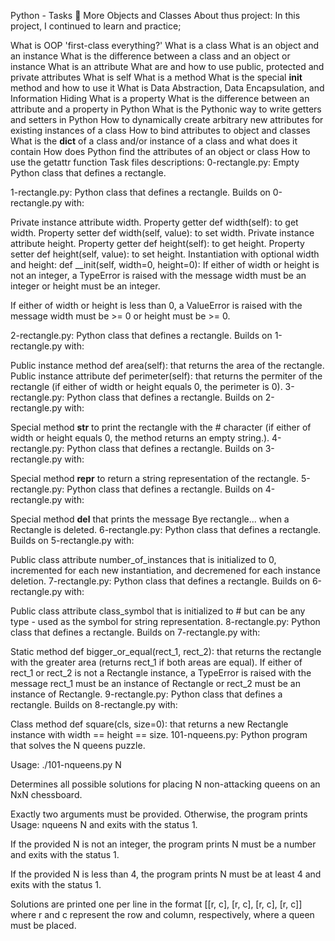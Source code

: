 Python - Tasks 📃 More Objects and Classes
About thus project:
In this project, I continued to learn and practice;

What is OOP
'first-class everything?'
What is a class
What is an object and an instance
What is the difference between a class and an object or instance
What is an attribute
What are and how to use public, protected and private attributes
What is self
What is a method
What is the special __init__ method and how to use it
What is Data Abstraction, Data Encapsulation, and Information Hiding
What is a property
What is the difference between an attribute and a property in Python
What is the Pythonic way to write getters and setters in Python
How to dynamically create arbitrary new attributes for existing instances of a class
How to bind attributes to object and classes
What is the __dict__ of a class and/or instance of a class and what does it contain
How does Python find the attributes of an object or class
How to use the getattr function
Task files descriptions:
0-rectangle.py: Empty Python class that defines a rectangle.

1-rectangle.py: Python class that defines a rectangle. Builds on 0-rectangle.py with:

Private instance attribute width.
Property getter def width(self): to get width.
Property setter def width(self, value): to set width.
Private instance attribute height.
Property getter def height(self): to get height.
Property setter def height(self, value): to set height.
Instantiation with optional width and height: def __init(self, width=0, height=0):
If either of width or height is not an integer, a TypeError is raised with the message width must be an integer or height must be an integer.

If either of width or height is less than 0, a ValueError is raised with the message width must be >= 0 or height must be >= 0.

2-rectangle.py: Python class that defines a rectangle. Builds on 1-rectangle.py with:

Public instance method def area(self): that returns the area of the rectangle.
Public instance attribute def perimeter(self): that returns the permiter of the rectangle (if either of width or height equals 0, the perimeter is 0).
3-rectangle.py: Python class that defines a rectangle. Builds on 2-rectangle.py with:

Special method __str__ to print the rectangle with the # character (if either of width or height equals 0, the method returns an empty string.).
4-rectangle.py: Python class that defines a rectangle. Builds on 3-rectangle.py with:

Special method __repr__ to return a string representation of the rectangle.
5-rectangle.py: Python class that defines a rectangle. Builds on 4-rectangle.py with:

Special method __del__ that prints the message Bye rectangle... when a Rectangle is deleted.
6-rectangle.py: Python class that defines a rectangle. Builds on 5-rectangle.py with:

Public class attribute number_of_instances that is initialized to 0, incremented for each new instantiation, and decremened for each instance deletion.
7-rectangle.py: Python class that defines a rectangle. Builds on 6-rectangle.py with:

Public class attribute class_symbol that is initialized to # but can be any type - used as the symbol for string representation.
8-rectangle.py: Python class that defines a rectangle. Builds on 7-rectangle.py with:

Static method def bigger_or_equal(rect_1, rect_2): that returns the rectangle with the greater area (returns rect_1 if both areas are equal).
If either of rect_1 or rect_2 is not a Rectangle instance, a TypeError is raised with the message rect_1 must be an instance of Rectangle or rect_2 must be an instance of Rectangle.
9-rectangle.py: Python class that defines a rectangle. Builds on 8-rectangle.py with:

Class method def square(cls, size=0): that returns a new Rectangle instance with width == height == size.
101-nqueens.py: Python program that solves the N queens puzzle.

Usage: ./101-nqueens.py N

Determines all possible solutions for placing N non-attacking queens on an NxN chessboard.

Exactly two arguments must be provided. Otherwise, the program prints Usage: nqueens N and exits with the status 1.

If the provided N is not an integer, the program prints N must be a   number and exits with the status 1.

If the provided N is less than 4, the program prints N must be at least   4 and exits with the status 1.

Solutions are printed one per line in the format [[r, c], [r, c], [r, c],   [r, c]] where r and c represent the row and column, respectively, where a queen must be placed.
